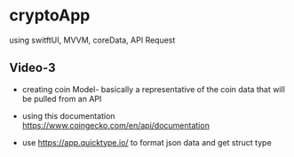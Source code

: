 # cryptoApp
using switftUI, MVVM, coreData, API Request
## Video-3
- creating coin Model- basically a representative of the coin data that will be pulled from an API

- using this documentation https://www.coingecko.com/en/api/documentation

- use https://app.quicktype.io/ to format json data and get struct type
